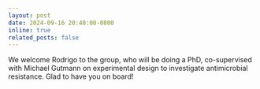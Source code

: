 ```yaml
---
layout: post
date: 2024-09-16 20:40:00-0800
inline: true
related_posts: false
---
```


We welcome Rodrigo to the group, who will be doing a PhD, co-supervised with Michael Gutmann on experimental design to 
investigate antimicrobial resistance. Glad to have you on board!

